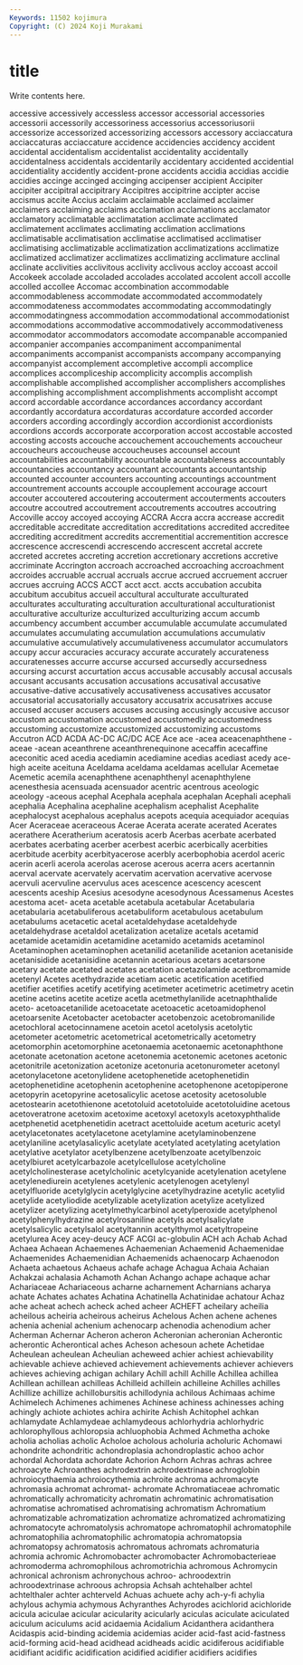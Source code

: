 ```yaml
---
Keywords: 11502 kojimura
Copyright: (C) 2024 Koji Murakami
---
```


# title

Write contents here.



 accessive accessively accessless accessor
accessorial accessories accessorii accessorily accessoriness accessorius accessoriusorii accessorize accessorized accessorizing
accessors accessory acciaccatura acciaccaturas acciaccature accidence accidencies accidency accident accidental
accidentalism accidentalist accidentality accidentally accidentalness accidentals accidentarily accidentary accidented accidential
accidentiality accidently accident-prone accidents accidia accidias accidie accidies accinge accinged
accinging accipenser accipient Accipiter accipiter accipitral accipitrary Accipitres accipitrine accipter
accise accismus accite Accius acclaim acclaimable acclaimed acclaimer acclaimers acclaiming
acclaims acclamation acclamations acclamator acclamatory acclimatable acclimatation acclimate acclimated acclimatement
acclimates acclimating acclimation acclimations acclimatisable acclimatisation acclimatise acclimatised acclimatiser acclimatising
acclimatizable acclimatization acclimatizations acclimatize acclimatized acclimatizer acclimatizes acclimatizing acclimature acclinal
acclinate acclivities acclivitous acclivity acclivous accloy accoast accoil Accokeek accolade
accoladed accolades accolated accolent accoll accolle accolled accollee Accomac accombination
accommodable accommodableness accommodate accommodated accommodately accommodateness accommodates accommodating accommodatingly accommodatingness
accommodation accommodational accommodationist accommodations accommodative accommodatively accommodativeness accommodator accommodators accomodate
accompanable accompanied accompanier accompanies accompaniment accompanimental accompaniments accompanist accompanists accompany
accompanying accompanyist accomplement accompletive accompli accomplice accomplices accompliceship accomplicity accomplis
accomplish accomplishable accomplished accomplisher accomplishers accomplishes accomplishing accomplishment accomplishments accomplisht
accompt accord accordable accordance accordances accordancy accordant accordantly accordatura accordaturas
accordature accorded accorder accorders according accordingly accordion accordionist accordionists accordions
accords accorporate accorporation accost accostable accosted accosting accosts accouche accouchement
accouchements accoucheur accoucheurs accoucheuse accoucheuses accounsel account accountabilities accountability accountable
accountableness accountably accountancies accountancy accountant accountants accountantship accounted accounter accounters
accounting accountings accountment accountrement accounts accouple accouplement accourage accourt accouter
accoutered accoutering accouterment accouterments accouters accoutre accoutred accoutrement accoutrements accoutres
accoutring Accoville accoy accoyed accoying ACCRA Accra accra accrease accredit
accreditable accreditate accreditation accreditations accredited accreditee accrediting accreditment accredits accrementitial
accrementition accresce accrescence accrescendi accrescendo accrescent accretal accrete accreted accretes
accreting accretion accretionary accretions accretive accriminate Accrington accroach accroached accroaching
accroachment accroides accruable accrual accruals accrue accrued accruement accruer accrues
accruing ACCS ACCT acct acct. accts accubation accubita accubitum accubitus
accueil accultural acculturate acculturated acculturates acculturating acculturation acculturational acculturationist acculturative
acculturize acculturized acculturizing accum accumb accumbency accumbent accumber accumulable accumulate
accumulated accumulates accumulating accumulation accumulations accumulativ accumulative accumulatively accumulativeness accumulator
accumulators accupy accur accuracies accuracy accurate accurately accurateness accuratenesses accurre
accurse accursed accursedly accursedness accursing accurst accurtation accus accusable accusably
accusal accusals accusant accusants accusation accusations accusatival accusative accusative-dative accusatively
accusativeness accusatives accusator accusatorial accusatorially accusatory accusatrix accusatrixes accuse accused
accuser accusers accuses accusing accusingly accusive accusor accustom accustomation accustomed
accustomedly accustomedness accustoming accustomize accustomized accustomizing accustoms Accutron ACD ACDA
AC-DC AC/DC ACE Ace ace -acea aceacenaphthene -aceae -acean aceanthrene
aceanthrenequinone acecaffin acecaffine aceconitic aced acedia acediamin acediamine acedias acediast
acedy ace-high aceite aceituna Aceldama aceldama aceldamas acellular Acemetae Acemetic
acemila acenaphthene acenaphthenyl acenaphthylene acenesthesia acensuada acensuador acentric acentrous aceologic
aceology -aceous acephal Acephala acephala acephalan Acephali acephali acephalia Acephalina
acephaline acephalism acephalist Acephalite acephalocyst acephalous acephalus acepots acequia acequiador
acequias Acer Aceraceae aceraceous Acerae Acerata acerate acerated Acerates acerathere
Aceratherium aceratosis acerb Acerbas acerbate acerbated acerbates acerbating acerber acerbest
acerbic acerbically acerbities acerbitude acerbity acerbityacerose acerbly acerbophobia acerdol aceric
acerin acerli acerola acerolas acerose acerous acerra acers acertannin acerval
acervate acervately acervatim acervation acervative acervose acervuli acervuline acervulus aces
acescence acescency acescent acescents aceship Acesius acesodyne acesodynous Acessamenus Acestes
acestoma acet- aceta acetable acetabula acetabular Acetabularia acetabularia acetabuliferous acetabuliform
acetabulous acetabulum acetabulums acetacetic acetal acetaldehydase acetaldehyde acetaldehydrase acetaldol acetalization
acetalize acetals acetamid acetamide acetamidin acetamidine acetamido acetamids acetaminol Acetaminophen
acetaminophen acetanilid acetanilide acetanion acetaniside acetanisidide acetanisidine acetannin acetarious acetars
acetarsone acetary acetate acetated acetates acetation acetazolamide acetbromamide acetenyl Acetes
acethydrazide acetiam acetic acetification acetified acetifier acetifies acetify acetifying acetimeter
acetimetric acetimetry acetin acetine acetins acetite acetize acetla acetmethylanilide acetnaphthalide
aceto- acetoacetanilide acetoacetate acetoacetic acetoamidophenol acetoarsenite Acetobacter acetobacter acetobenzoic acetobromanilide
acetochloral acetocinnamene acetoin acetol acetolysis acetolytic acetometer acetometric acetometrical acetometrically
acetometry acetomorphin acetomorphine acetonaemia acetonaemic acetonaphthone acetonate acetonation acetone acetonemia
acetonemic acetones acetonic acetonitrile acetonization acetonize acetonuria acetonurometer acetonyl acetonylacetone
acetonylidene acetophenetide acetophenetidin acetophenetidine acetophenin acetophenine acetophenone acetopiperone acetopyrin acetopyrine
acetosalicylic acetose acetosity acetosoluble acetostearin acetothienone acetotoluid acetotoluide acetotoluidine acetous
acetoveratrone acetoxim acetoxime acetoxyl acetoxyls acetoxyphthalide acetphenetid acetphenetidin acetract acettoluide
acetum aceturic acetyl acetylacetonates acetylacetone acetylamine acetylaminobenzene acetylaniline acetylasalicylic acetylate
acetylated acetylating acetylation acetylative acetylator acetylbenzene acetylbenzoate acetylbenzoic acetylbiuret acetylcarbazole
acetylcellulose acetylcholine acetylcholinesterase acetylcholinic acetylcyanide acetylenation acetylene acetylenediurein acetylenes acetylenic
acetylenogen acetylenyl acetylfluoride acetylglycin acetylglycine acetylhydrazine acetylic acetylid acetylide acetyliodide
acetylizable acetylization acetylize acetylized acetylizer acetylizing acetylmethylcarbinol acetylperoxide acetylphenol acetylphenylhydrazine
acetylrosaniline acetyls acetylsalicylate acetylsalicylic acetylsalol acetyltannin acetylthymol acetyltropeine acetylurea Acey
acey-deucy ACF ACGI ac-globulin ACH ach Achab Achad Achaea Achaean
Achaemenes Achaemenian Achaemenid Achaemenidae Achaemenides Achaemenidian Achaemenids achaenocarp Achaenodon Achaeta
achaetous Achaeus achafe achage Achagua Achaia Achaian Achakzai achalasia Achamoth
Achan Achango achape achaque achar Achariaceae Achariaceous acharne acharnement Acharnians
acharya achate Achates achates Achatina Achatinella Achatinidae achatour Achaz ache
acheat achech acheck ached acheer ACHEFT acheilary acheilia acheilous acheiria
acheirous acheirus Achelous Achen achene achenes achenia achenial achenium achenocarp
achenodia achenodium acher Acherman Achernar Acheron acheron Acheronian acheronian Acherontic
acherontic Acherontical aches Acheson achesoun achete Achetidae Acheulean acheulean Acheulian
acheweed achier achiest achievability achievable achieve achieved achievement achievements achiever
achievers achieves achieving achigan achilary Achill achill Achille Achillea achillea
Achillean achillean achilleas Achilleid achillein achilleine Achilles achilles Achillize achillize
achillobursitis achillodynia achilous Achimaas achime Achimelech Achimenes achimenes Achinese achiness
achinesses aching achingly achiote achiotes achira achirite Achish Achitophel achkan
achlamydate Achlamydeae achlamydeous achlorhydria achlorhydric achlorophyllous achloropsia achluophobia Achmed Achmetha
achoke acholia acholias acholic Acholoe acholous acholuria acholuric Achomawi achondrite
achondritic achondroplasia achondroplastic achoo achor achordal Achordata achordate Achorion Achorn
Achras achras achree achroacyte Achroanthes achrodextrin achrodextrinase achroglobin achroiocythaemia achroiocythemia
achroite achroma achromacyte achromasia achromat achromat- achromate Achromatiaceae achromatic achromatically
achromaticity achromatin achromatinic achromatisation achromatise achromatised achromatising achromatism Achromatium achromatizable
achromatization achromatize achromatized achromatizing achromatocyte achromatolysis achromatope achromatophil achromatophile achromatophilia
achromatophilic achromatopia achromatopsia achromatopsy achromatosis achromatous achromats achromaturia achromia achromic
Achromobacter achromobacter Achromobacterieae achromoderma achromophilous achromotrichia achromous Achromycin achronical achronism
achronychous achroo- achroodextrin achroodextrinase achroous achropsia Achsah achtehalber achtel achtelthaler
achter achterveld Achuas achuete achy ach-y-fi achylia achylous achymia achymous
Achyranthes Achyrodes acichlorid acichloride acicula aciculae acicular acicularity acicularly aciculas
aciculate aciculated aciculum aciculums acid acidaemia Acidalium Acidanthera acidanthera Acidaspis
acid-binding acidemia acidemias acider acid-fast acid-fastness acid-forming acid-head acidhead acidheads
acidic acidiferous acidifiable acidifiant acidific acidification acidified acidifier acidifiers acidifies
